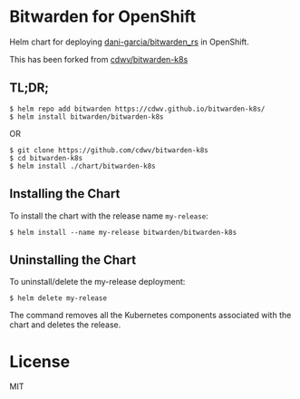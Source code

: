 # Bitwarden for OpenShift
Helm chart for deploying [dani-garcia/bitwarden_rs](https://github.com/dani-garcia/bitwarden_rs) in OpenShift.

This has been forked from [cdwv/bitwarden-k8s](https://github.com/cdwv/bitwarden-k8s)

## TL;DR;

```console
$ helm repo add bitwarden https://cdwv.github.io/bitwarden-k8s/
$ helm install bitwarden/bitwarden-k8s
```

OR

```console
$ git clone https://github.com/cdwv/bitwarden-k8s
$ cd bitwarden-k8s
$ helm install ./chart/bitwarden-k8s
```


## Installing the Chart

To install the chart with the release name `my-release`:

```console
$ helm install --name my-release bitwarden/bitwarden-k8s
```

## Uninstalling the Chart

To uninstall/delete the my-release deployment:

```console
$ helm delete my-release
```

The command removes all the Kubernetes components associated with the chart and deletes the release.

# License
MIT